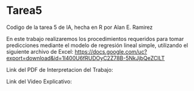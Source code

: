 # Tarea5
Codigo de la tarea 5 de IA, hecha en R por Alan E. Ramirez

En este trabajo realizaremos los procedimientos requeridos para tomar predicciones mediante el modelo de regresión lineal simple, utilizando el siguiente archivo de Excel:
https://docs.google.com/uc?export=download&id=1I400U6fRUDOyC2Z78B-5NkJjbQeZClLT

Link del PDF de Interpretacion del Trabajo:

Link del Video Explicativo:
